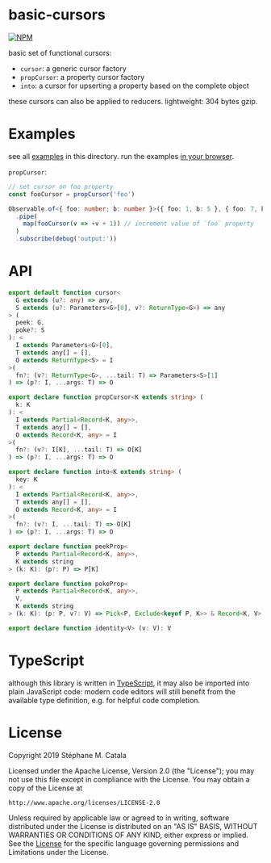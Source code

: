 # basic-cursors

[![NPM](https://nodei.co/npm/basic-cursors.png?compact=true)](https://nodei.co/npm/basic-cursors/)

basic set of functional cursors:

- `cursor`: a generic cursor factory
- `propCursor`: a property cursor factory
- `into`: a cursor for upserting a property based on the complete object

these cursors can also be applied to reducers.
lightweight: 304 bytes gzip.

# Examples

see all [examples](./examples) in this directory.
run the examples [in your browser](https://cdn.rawgit.com/ZenyWay/basic-cursors/v2.2.0/examples/index.html).

`propCursor`:

```ts
// set cursor on foo property
const fooCursor = propCursor('foo')

Observable.of<{ foo: number; b: number }>({ foo: 1, b: 5 }, { foo: 7, b: 3 })
  .pipe(
    map(fooCursor(v => +v + 1)) // increment value of `foo` property
  )
  .subscribe(debug('output:'))
```

# API

```ts
export default function cursor<
  G extends (u?: any) => any,
  S extends (u?: Parameters<G>[0], v?: ReturnType<G>) => any
> (
  peek: G,
  poke?: S
): <
  I extends Parameters<G>[0],
  T extends any[] = [],
  O extends ReturnType<S> = I
>(
  fn?: (v?: ReturnType<G>, ...tail: T) => Parameters<S>[1]
) => (p?: I, ...args: T) => O

export declare function propCursor<K extends string> (
  k: K
): <
  I extends Partial<Record<K, any>>,
  T extends any[] = [],
  O extends Record<K, any> = I
>(
  fn?: (v?: I[K], ...tail: T) => O[K]
) => (p?: I, ...args: T) => O

export declare function into<K extends string> (
  key: K
): <
  I extends Partial<Record<K, any>>,
  T extends any[] = [],
  O extends Record<K, any> = I
>(
  fn?: (v?: I, ...tail: T) => O[K]
) => (p?: I, ...args: T) => O

export declare function peekProp<
  P extends Partial<Record<K, any>>,
  K extends string
> (k: K): (p?: P) => P[K]

export declare function pokeProp<
  P extends Partial<Record<K, any>>,
  V,
  K extends string
> (k: K): (p: P, v?: V) => Pick<P, Exclude<keyof P, K>> & Record<K, V>

export declare function identity<V> (v: V): V
```

# TypeScript

although this library is written in [TypeScript](https://www.typescriptlang.org),
it may also be imported into plain JavaScript code:
modern code editors will still benefit from the available type definition,
e.g. for helpful code completion.

# License

Copyright 2019 Stéphane M. Catala

Licensed under the Apache License, Version 2.0 (the "License");
you may not use this file except in compliance with the License.
You may obtain a copy of the License at

    http://www.apache.org/licenses/LICENSE-2.0

Unless required by applicable law or agreed to in writing, software
distributed under the License is distributed on an "AS IS" BASIS,
WITHOUT WARRANTIES OR CONDITIONS OF ANY KIND, either express or implied.
See the [License](./LICENSE) for the specific language governing permissions and
Limitations under the License.
